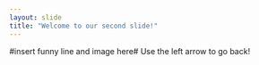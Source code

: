 ```yaml
---
layout: slide
title: "Welcome to our second slide!"
---
```

#insert funny line and image here#
Use the left arrow to go back!
